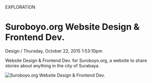<p class="type">EXPLORATION</p>

# Suroboyo.org Website Design & Frontend Dev.

<p class="meta">Design  /  Thursday, October 22, 2015 1:53:10pm</p>

Website Design & Frontend Dev. for Suroboyo.org, a website to share stories about anything in the city of Surabaya. 

![Suroboyo.org Website Design & Frontend Dev.](https://farooq-agent.web.app/assets/images/works/large/V7fvqktM_work_image.jpg)
